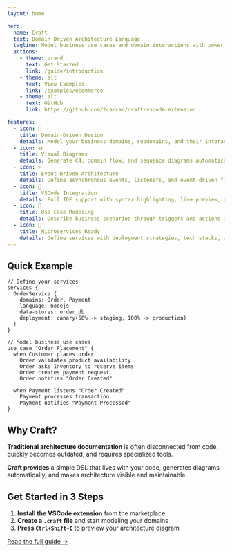 ```yaml
---
layout: home

hero:
  name: Craft
  text: Domain-Driven Architecture Language
  tagline: Model business use cases and domain interactions with powerful visualization capabilities
  actions:
    - theme: brand
      text: Get Started
      link: /guide/introduction
    - theme: alt
      text: View Examples
      link: /examples/ecommerce
    - theme: alt
      text: GitHub
      link: https://github.com/tcarcao/craft-vscode-extension

features:
  - icon: 🎯
    title: Domain-Driven Design
    details: Model your business domains, subdomains, and their interactions using clear, declarative syntax
  - icon: 📊
    title: Visual Diagrams
    details: Generate C4, domain flow, and sequence diagrams automatically from your code
  - icon: ⚡
    title: Event-Driven Architecture
    details: Define asynchronous events, listeners, and event-driven flows with ease
  - icon: 🔧
    title: VSCode Integration
    details: Full IDE support with syntax highlighting, live preview, and interactive explorers
  - icon: 🎨
    title: Use Case Modeling
    details: Describe business scenarios through triggers and actions in natural language
  - icon: 🚀
    title: Microservices Ready
    details: Define services with deployment strategies, tech stacks, and data stores
---
```


## Quick Example

```craft
// Define your services
services {
  OrderService {
    domains: Order, Payment
    language: nodejs
    data-stores: order_db
    deployment: canary(50% -> staging, 100% -> production)
  }
}

// Model business use cases
use_case "Order Placement" {
  when Customer places order
    Order validates product availability
    Order asks Inventory to reserve items
    Order creates payment request
    Order notifies "Order Created"

  when Payment listens "Order Created"
    Payment processes transaction
    Payment notifies "Payment Processed"
}
```

## Why Craft?

**Traditional architecture documentation** is often disconnected from code, quickly becomes outdated, and requires specialized tools.

**Craft provides** a simple DSL that lives with your code, generates diagrams automatically, and makes architecture visible and maintainable.

## Get Started in 3 Steps

1. **Install the VSCode extension** from the marketplace
2. **Create a `.craft` file** and start modeling your domains
3. **Press `Ctrl+Shift+C`** to preview your architecture diagram

[Read the full guide →](/guide/introduction)
